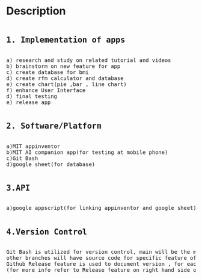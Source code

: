 Description
====== 
<pre>
<H2>1. Implementation of apps</H2>
a) research and study on related tutorial and videos
b) brainstorm on new feature for app
c) create database for bmi 
d) create rfm calculator and database
e) create chart(pie ,bar , line chart)
f) enhance User Interface
d) final testing 
e) release app
</pre>
<pre>
<H2>2. Software/Platform</H2>
a)MIT appinventor
b)MIT AI companion app(for testing at mobile phone)
c)Git Bash
d)google sheet(for database)
</pre>
<pre>
<H2>3.API</H2>
a)google appscript(for linking appinventor and google sheet)
</pre>
<pre>
<H2>4.Version Control</H2>
Git Bash is utilized for version control, main will be the main source code all features for the application, 
other branches will have source code for specific feature of app,(each commit have history)
Github Release feature is used to document version , for each release feature, with a final released version v6.0
(for more info refer to Release feature on right hand side of repository homepage)
</pre>



